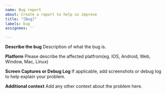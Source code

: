 ```yaml
---
name: Bug report
about: Create a report to help us improve
title: "[Bug]"
labels: bug
assignees: ''

---
```


**Describe the bug**
Description of what the bug is.

**Platform**
Please describe the affected platfrom(eg. IOS, Android, Web, Window, Mac, Linux)

**Screen Captures or Debug Log**
If applicable, add screenshots or debug log to help explain your problem.
 
**Additional context**
Add any other context about the problem here.
